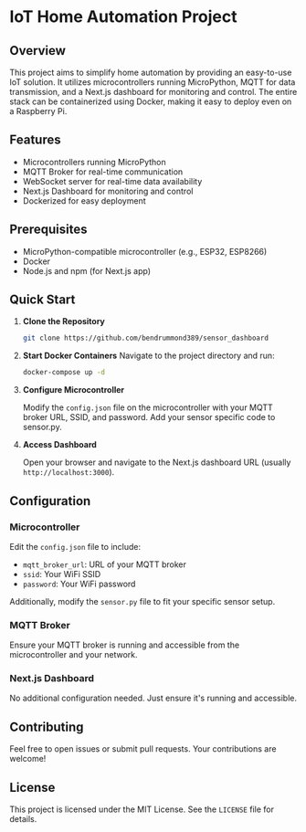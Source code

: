 # IoT Home Automation Project

## Overview

This project aims to simplify home automation by providing an easy-to-use IoT solution. It utilizes microcontrollers running MicroPython, MQTT for data transmission, and a Next.js dashboard for monitoring and control. The entire stack can be containerized using Docker, making it easy to deploy even on a Raspberry Pi.

## Features

- Microcontrollers running MicroPython
- MQTT Broker for real-time communication
- WebSocket server for real-time data availability
- Next.js Dashboard for monitoring and control
- Dockerized for easy deployment

## Prerequisites

- MicroPython-compatible microcontroller (e.g., ESP32, ESP8266)
- Docker
- Node.js and npm (for Next.js app)

## Quick Start

1. **Clone the Repository**

    ```bash
    git clone https://github.com/bendrummond389/sensor_dashboard
    ```

2. **Start Docker Containers**
    Navigate to the project directory and run:

    ```bash
    docker-compose up -d
    ```

3. **Configure Microcontroller**

    Modify the `config.json` file on the microcontroller with your MQTT broker URL, SSID, and password.
    Add your sensor specific code to sensor.py.

4. **Access Dashboard**

    Open your browser and navigate to the Next.js dashboard URL (usually `http://localhost:3000`).

## Configuration

### Microcontroller

Edit the `config.json` file to include:

- `mqtt_broker_url`: URL of your MQTT broker
- `ssid`: Your WiFi SSID
- `password`: Your WiFi password

Additionally, modify the `sensor.py` file to fit your specific sensor setup.

### MQTT Broker

Ensure your MQTT broker is running and accessible from the microcontroller and your network.

### Next.js Dashboard

No additional configuration needed. Just ensure it's running and accessible.

## Contributing

Feel free to open issues or submit pull requests. Your contributions are welcome!

## License

This project is licensed under the MIT License. See the `LICENSE` file for details.

